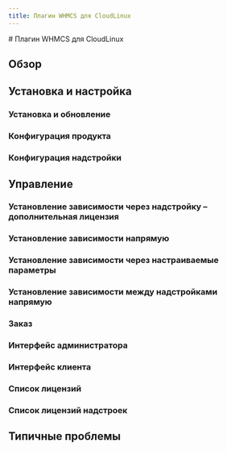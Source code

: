 ```yaml
---
title: Плагин WHMCS для CloudLinux
---
```

<gtranslate-io>
# Плагин WHMCS для CloudLinux

## Обзор

## Установка и настройка

### Установка и обновление

### Конфигурация продукта

### Конфигурация надстройки

## Управление

### Установление зависимости через надстройку – дополнительная лицензия

### Установление зависимости напрямую

### Установление зависимости через настраиваемые параметры

### Установление зависимости между надстройками напрямую

### Заказ

### Интерфейс администратора

### Интерфейс клиента

### Список лицензий

### Список лицензий надстроек

## Типичные проблемы
</gtranslate-io>



